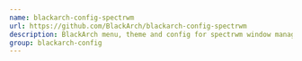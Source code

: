 ```yaml
---
name: blackarch-config-spectrwm
url: https://github.com/BlackArch/blackarch-config-spectrwm
description: BlackArch menu, theme and config for spectrwm window manager.
group: blackarch-config
---
```

